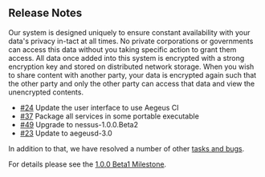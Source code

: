 Release Notes
-------------------

Our system is designed uniquely to ensure constant availability with your data's privacy in-tact at all times. No private corporations or governments can access this data without you taking specific action to grant them access. All data once added into this system is encrypted with a strong encryption key and stored on distributed network storage. When you wish to share content with another party, your data is encrypted again such that the other party and only the other party can access that data and view the unencrypted contents.

* [#24][24] Update the user interface to use Aegeus CI
* [#37][37] Package all services in some portable executable
* [#49][49] Upgrade to nessus-1.0.0.Beta2
* [#23][23] Update to aegeusd-3.0

In addition to that, we have resolved a number of other [tasks and bugs](https://github.com/AegeusCoin/aegeus-ui/blob/master/docs/Changelog.md).

For details please see the [1.0.0 Beta1 Milestone](https://github.com/AegeusCoin/aegeus-ui/issues?q=milestone%3A%221.0.0+Beta1%22).

[23]: https://github.com/AegeusCoin/aegeus-ui/issues/23
[24]: https://github.com/AegeusCoin/aegeus-ui/issues/24
[37]: https://github.com/AegeusCoin/aegeus-ui/issues/37
[49]: https://github.com/AegeusCoin/aegeus-ui/issues/49
